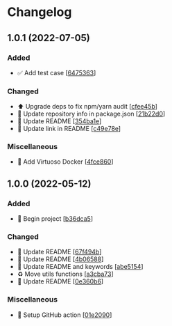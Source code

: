 # Changelog

<a name="1.0.1"></a>
## 1.0.1 (2022-07-05)

### Added

- ✅ Add test case [[6475363](https://github.com/Tomas2D/virtuoso-connector/commit/6475363378acaf9aaf16954c48419deda4e62f43)]

### Changed

- ⬆️ Upgrade deps to fix npm/yarn audit [[cfee45b](https://github.com/Tomas2D/virtuoso-connector/commit/cfee45b7a0cebaf7d213c470aeeac366d4dbc6fd)]
- 🔧 Update repository info in package.json [[21b22d0](https://github.com/Tomas2D/virtuoso-connector/commit/21b22d0a2463ad7557b27b6f482e5b62cfdd3b41)]
- 💬 Update README [[354ba1e](https://github.com/Tomas2D/virtuoso-connector/commit/354ba1eaf21356e14e739aa24ebb68e21b418ce6)]
- 💬 Update link in README [[c49e78e](https://github.com/Tomas2D/virtuoso-connector/commit/c49e78e09413b2da204a9508a78fb0f38046bac5)]

### Miscellaneous

-  👷 Add Virtuoso Docker [[4fce860](https://github.com/Tomas2D/virtuoso-connector/commit/4fce860f4b2f177df23b50dd9d951abca0b89667)]


<a name="1.0.0"></a>
## 1.0.0 (2022-05-12)

### Added

- 🎉 Begin project [[b36dca5](https://github.com/Tomas2D/virtuoso-connector/commit/b36dca5d4351694e5823a9b1ea510a8684d5fd06)]

### Changed

- 💬 Update README [[67f494b](https://github.com/Tomas2D/virtuoso-connector/commit/67f494bef79ee26a9f21d6099cd8d253167440da)]
- 💬 Update README [[4b06588](https://github.com/Tomas2D/virtuoso-connector/commit/4b065883adf4884efe6aaf223e30717c48b53546)]
- 💬 Update README and keywords [[abe5154](https://github.com/Tomas2D/virtuoso-connector/commit/abe51547df5ea2035e0b74ff1e44655174743238)]
- ♻️ Move utils functions [[a3cba73](https://github.com/Tomas2D/virtuoso-connector/commit/a3cba7369564441375b425fe7fc919320cd3a8b8)]
- 💬 Update README [[0e360b6](https://github.com/Tomas2D/virtuoso-connector/commit/0e360b6ff1d9ada6df2d0aed035e0d1e929462fb)]

### Miscellaneous

-  👷 Setup GitHub action [[01e2090](https://github.com/Tomas2D/virtuoso-connector/commit/01e2090a26c7f71f51574c84cc0674c5be9f9916)]


